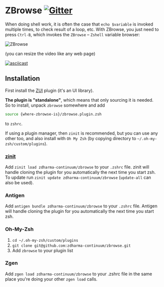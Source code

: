 # ZBrowse [![Gitter][gitter-image]][gitter-link]

When doing shell work, it is often the case that `echo $variable` is invoked multiple times, to
check result of a loop, etc. With ZBrowse, you just need to press `Ctrl-B`, which invokes the
`ZBrowse` – `Zshell` variable browser:

![ZBrowse](https://github.com/zdharma-continuum/zbrowse/blob/master/images/zbrowse.png)

(you can resize the video like any web page)

[![asciicast](https://asciinema.org/a/122018.png)](https://asciinema.org/a/122018)

## Installation

First install the [ZUI](https://github.com/zdharma-continuum/zui) plugin (it's an UI library).

**The plugin is "standalone"**, which means that only sourcing it is needed. So to install, unpack
`zbrowse` somewhere and add

```zsh
source {where-zbrowse-is}/zbrowse.plugin.zsh
```

to `zshrc`.

If using a plugin manager, then `zinit` is recommended, but you can use any other too, and also
install with `Oh My Zsh` (by copying directory to `~/.oh-my-zsh/custom/plugins`).

### [zinit](https://github.com/zdharma-continuum/zinit)

Add `zinit load zdharma-continuum/zbrowse` to your `.zshrc` file. zinit will handle cloning the
plugin for you automatically the next time you start zsh. To update run
`zinit update zdharma-continuum/zbrowse` (`update-all` can also be used).

### Antigen

Add `antigen bundle zdharma-continuum/zbrowse` to your `.zshrc` file. Antigen will handle cloning
the plugin for you automatically the next time you start zsh.

### Oh-My-Zsh

1. `cd ~/.oh-my-zsh/custom/plugins`
1. `git clone git@github.com:zdharma-continuum/zbrowse.git`
1. Add `zbrowse` to your plugin list

### Zgen

Add `zgen load zdharma-continuum/zbrowse` to your .zshrc file in the same place you're doing your
other `zgen load` calls.

[gitter-image]: https://badges.gitter.im/zdharma-continuum/community.svg
[gitter-link]: https://gitter.im/zdharma-continuum/community
